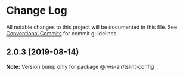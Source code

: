 # Change Log

All notable changes to this project will be documented in this file.
See [Conventional Commits](https://conventionalcommits.org) for commit guidelines.

## 2.0.3 (2019-08-14)

**Note:** Version bump only for package @rws-air/tslint-config
